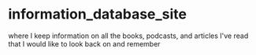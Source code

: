 # information_database_site
where I keep information on all the books, podcasts, and articles I've read that I would like to look back on and remember

